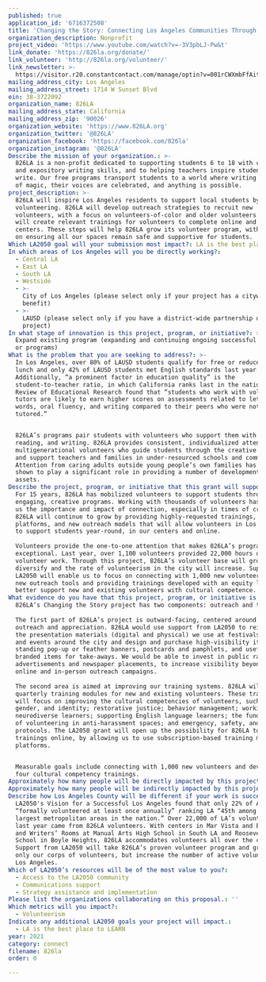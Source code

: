 ```yaml
---
published: true
application_id: '6716372508'
title: 'Changing the Story: Connecting Los Angeles Communities Through Volunteering'
organization_description: Nonprofit
project_video: 'https://www.youtube.com/watch?v=-3V3pbLJ-Pw&t'
link_donate: 'https://826la.org/donate/'
link_volunteer: 'http://826la.org/volunteer/'
link_newsletter: >-
  https://visitor.r20.constantcontact.com/manage/optin?v=001rCWXmbFfAit7MZcJzTSm164NHXRoeOMEhEYG9UTqmpDNDFEAqZCtwye2I7kF6HXtOA8IK99e2JH_dQ831mpyyNvKiXN-QoQWbY9w8RotW8Y%3D
mailing_address_city: Los Angeles
mailing_address_street: 1714 W Sunset Blvd
ein: 38-3722092
organization_name: 826LA
mailing_address_state: California
mailing_address_zip: '90026'
organization_website: 'https://www.826LA.org'
organization_twitter: '@826LA'
organization_facebook: 'https://facebook.com/826la'
organization_instagram: '@826LA'
Describe the mission of your organization.: >-
  826LA is a non-profit dedicated to supporting students 6 to 18 with creative
  and expository writing skills, and to helping teachers inspire students to
  write. Our free programs transport students to a world where writing is a form
  of magic, their voices are celebrated, and anything is possible.
project_description: >-
  826LA will inspire Los Angeles residents to support local students by
  volunteering. 826LA will develop outreach strategies to recruit new
  volunteers, with a focus on volunteers-of-color and older volunteers. 826LA
  will create relevant trainings for volunteers to complete online and in our
  centers. These steps will help 826LA grow its volunteer program, with a focus
  on ensuring all our spaces remain safe and supportive for students.
Which LA2050 goal will your submission most impact?: LA is the best place to CONNECT
In which areas of Los Angeles will you be directly working?:
  - Central LA
  - East LA
  - South LA
  - Westside
  - >-
    City of Los Angeles (please select only if your project has a citywide
    benefit)
  - >-
    LAUSD (please select only if you have a district-wide partnership or
    project)
In what stage of innovation is this project, program, or initiative?: >-
  Expand existing program (expanding and continuing ongoing successful projects
  or programs)
What is the problem that you are seeking to address?: >-
  In Los Angeles, over 80% of LAUSD students qualify for free or reduced price
  lunch and only 42% of LAUSD students met English standards last year.
  Additionally, “a prominent factor in education quality” is the
  student-to-teacher ratio, in which California ranks last in the nation. The
  Review of Educational Research found that “students who work with volunteer
  tutors are likely to earn higher scores on assessments related to letters and
  words, oral fluency, and writing compared to their peers who were not
  tutored.”


  826LA’s programs pair students with volunteers who support them with homework,
  reading, and writing. 826LA provides consistent, individualized attention from
  multigenerational volunteers who guide students through the creative process
  and support teachers and families in under-resourced schools and communities.
  Attention from caring adults outside young people’s own families has been
  shown to play a significant role in providing a number of developmental
  assets.
Describe the project, program, or initiative that this grant will support to address the problem identified.: >-
  For 15 years, 826LA has mobilized volunteers to support students through
  engaging, creative programs. Working with thousands of volunteers has taught
  us the importance and impact of connection, especially in times of crisis.
  826LA will continue to grow by providing highly-requested trainings, digital
  platforms, and new outreach models that will allow volunteers in Los Angeles
  to support students year-round, in our centers and online.
   
  Volunteers provide the one-to-one attention that makes 826LA’s programs
  exceptional. Last year, over 1,100 volunteers provided 22,000 hours of
  volunteer work. Through this project, 826LA’s volunteer base will grow and
  diversify and the rate of volunteerism in the city will increase. Support from
  LA2050 will enable us to focus on connecting with 1,000 new volunteers through
  new outreach tools and providing trainings developed with an equity lens to
  better support new and existing volunteers with cultural competence.
What evidence do you have that this project, program, or initiative is or will be successful, and how will you define and measure success?: >-
  826LA’s Changing the Story project has two components: outreach and trainings.
   
  The first part of 826LA’s project is outward-facing, centered around volunteer
  outreach and appreciation. 826LA would use support from LA2050 to reimagine
  the presentation materials (digital and physical) we use at festivals, fairs,
  and events around the city and design and purchase high-visibility items like
  standing pop-up or feather banners, postcards and pamphlets, and useful,
  branded items for take-aways. We would be able to invest in public radio
  advertisements and newspaper placements, to increase visibility beyond our
  online and in-person outreach campaigns.
   
  The second area is aimed at improving our training systems. 826LA will create
  quarterly training modules for new and existing volunteers. These trainings
  will focus on improving the cultural competencies of volunteers, such as race,
  gender, and identity; restorative justice; behavior management; working with
  neurodiverse learners; supporting English language learners; the fundamentals
  of volunteering in anti-harassment spaces; and emergency, safety, and health
  protocols. The LA2050 grant will open up the possibility for 826LA to move our
  trainings online, by allowing us to use subscription-based training management
  platforms.


  Measurable goals include connecting with 1,000 new volunteers and developing
  four cultural competency trainings.
Approximately how many people will be directly impacted by this project, program, or initiative?: '1000'
Approximately how many people will be indirectly impacted by this project, program, or initiative?: '9000'
Describe how Los Angeles County will be different if your work is successful.: >-
  LA2050's Vision for a Successful Los Angeles found that only 22% of Angelenos
  “formally volunteered at least once annually” ranking LA “45th among the 51
  largest metropolitan areas in the nation.” Over 22,000 of LA’s volunteer hours
  last year came from 826LA volunteers. With centers in Mar Vista and Echo Park
  and Writers’ Rooms at Manual Arts High School in South LA and Roosevelt High
  School in Boyle Heights, 826LA accommodates volunteers all over the city.
  Support from LA2050 will take 826LA’s proven volunteer program and grow not
  only our corps of volunteers, but increase the number of active volunteers in
  Los Angeles.
Which of LA2050’s resources will be of the most value to you?:
  - Access to the LA2050 community
  - Communications support
  - Strategy assistance and implementation
Please list the organizations collaborating on this proposal.: ''
Which metrics will you impact?:
  - Volunteerism
Indicate any additional LA2050 goals your project will impact.:
  - LA is the best place to LEARN
year: 2021
category: connect
filename: 826la
order: 0

---
```


